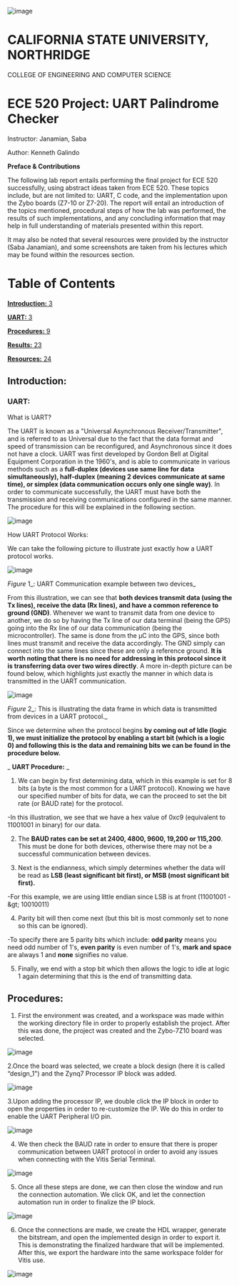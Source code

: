 ![image](https://user-images.githubusercontent.com/98668234/161411606-84b3c178-7f3d-49d9-9963-30db35108f6e.png)

# **CALIFORNIA STATE UNIVERSITY, NORTHRIDGE**

COLLEGE OF ENGINEERING AND COMPUTER SCIENCE

# **ECE 520 Project: UART Palindrome Checker**

Instructor: Janamian, Saba

Author: Kenneth Galindo

**Preface &amp; Contributions**

The following lab report entails performing the final project for ECE 520 successfully, using abstract ideas taken from ECE 520. These topics include, but are not limited to: UART, C code, and the implementation upon the Zybo boards (Z7-10 or Z7-20). The report will entail an introduction of the topics mentioned, procedural steps of how the lab was performed, the results of such implementations, and any concluding information that may help in full understanding of materials presented within this report.

It may also be noted that several resources were provided by the instructor (Saba Janamian), and some screenshots are taken from his lectures which may be found within the resources section.

# Table of Contents

[**Introduction:** 3](#_Toc99827253)

[**UART:** 3](#_Toc99827254)

[**Procedures:** 9](#_Toc99827257)

[**Results:** 23](#_Toc99827258)

[**Resources:** 24](#_Toc99827259)

## **Introduction:**

### **UART:**

What is UART?

The UART is known as a &quot;Universal Asynchronous Receiver/Transmitter&quot;, and is referred to as Universal due to the fact that the data format and speed of transmission can be reconfigured, and Asynchronous since it does not have a clock. UART was first developed by Gordon Bell at Digital Equipment Corporation in the 1960&#39;s, and is able to communicate in various methods such as a **full-duplex (devices use same line for data simultaneously), half-duplex (meaning 2 devices communicate at same time), or simplex (data communication occurs only one single way)**. In order to communicate successfully, the UART must have both the transmission and receiving communications configured in the same manner. The procedure for this will be explained in the following section.

![image](https://user-images.githubusercontent.com/98668234/161411610-66da40f5-adce-442d-9e2e-f36a6e4c78ab.png)

How UART Protocol Works:

We can take the following picture to illustrate just exactly how a UART protocol works.

![image](https://user-images.githubusercontent.com/98668234/161411617-a894b66f-7d57-4e95-954c-b442b7dde8c9.png)

_Figure_ 1_: UART Communication example between two devices_

From this illustration, we can see that **both devices transmit data (using the Tx lines), receive the data (Rx lines), and have a common reference to ground (GND)**. Whenever we want to transmit data from one device to another, we do so by having the Tx line of our data terminal (being the GPS) going into the Rx line of our data communication (being the microcontroller). The same is done from the µC into the GPS, since both lines must transmit and receive the data accordingly. The GND simply can connect into the same lines since these are only a reference ground. **It is worth noting that there is no need for addressing in this protocol since it is transferring data over two wires directly**. A more in-depth picture can be found below, which highlights just exactly the manner in which data is transmitted in the UART communication.

![image](https://user-images.githubusercontent.com/98668234/161411620-224fd6bb-94f1-4563-a021-e9e48d602317.png)

_Figure_ 2_: This is illustrating the data frame in which data is transmitted from devices in a UART protocol._

Since we determine when the protocol begins **by coming out of Idle (logic 1), we must initialize the protocol by enabling a start bit (which is a logic 0) and following this is the data and remaining bits we can be found in the procedure below.**

_ **UART Procedure:** _

1. We can begin by first determining data, which in this example is set for 8 bits (a byte is the most common for a UART protocol). Knowing we have our specified number of bits for data, we can the proceed to set the bit rate (or BAUD rate) for the protocol.

-In this illustration, we see that we have a hex value of 0xc9 (equivalent to 11001001 in binary) for our data.

2. The **BAUD rates can be set at 2400, 4800, 9600, 19,200 or 115,200**. This must be done for both devices, otherwise there may not be a successful communication between devices.

3. Next is the endianness, which simply determines whether the data will be read as **LSB (least significant bit first), or MSB (most significant bit first).**

-For this example, we are using little endian since LSB is at front (11001001 -\&gt; 10010011)

4. Parity bit will then come next (but this bit is most commonly set to none so this can be ignored).

-To specify there are 5 parity bits which include: **odd parity** means you need odd number of 1&#39;s, **even parity** is even number of 1&#39;s, **mark and space** are always 1 and **none** signifies no value.

5. Finally, we end with a stop bit which then allows the logic to idle at logic 1 again determining that this is the end of transmitting data.

## **Procedures:**

1. First the environment was created, and a workspace was made within the working directory file in order to properly establish the project. After this was done, the project was created and the Zybo-7Z10 board was selected.

![image](https://user-images.githubusercontent.com/98668234/168455944-e163d940-7095-48ba-994e-8bcd10597e14.png)


2.Once the board was selected, we create a block design (here it is called “design_1") and the Zynq7 Processor IP block was added.


![image](https://user-images.githubusercontent.com/98668234/168456043-6ba95045-81e7-48eb-a65f-da087b544aa1.png)


3.Upon adding the processor IP, we double click the IP block in order to open the properties in order to re-customize the IP. We do this in order to enable the UART Peripheral I/O pin.


![image](https://user-images.githubusercontent.com/98668234/168456004-bce0e27e-a5c9-4b93-a24b-dac715b1bf1a.png)



4. We then check the BAUD rate in order to ensure that there is proper communication between UART protocol in order to avoid any issues when connecting with the Vitis Serial Terminal.


![image](https://user-images.githubusercontent.com/98668234/168456014-49bda303-159a-4fe7-b39a-564338290538.png)


5. Once all these steps are done, we can then close the window and run the connection automation. We click OK, and let the connection automation run in order to finalize the IP block.


![image](https://user-images.githubusercontent.com/98668234/168456112-17840d71-fbbb-47aa-92bd-2ced51bc1e81.png)


6. Once the connections are made, we create the HDL wrapper, generate the bitstream, and open the implemented design in order to export it. This is demonstrating the finalized hardware that will be implemented. After this, we export the hardware into the same workspace folder for Vitis use.


![image](https://user-images.githubusercontent.com/98668234/168456024-a46905dc-7ae7-46e1-8140-bbba41114b61.png)




